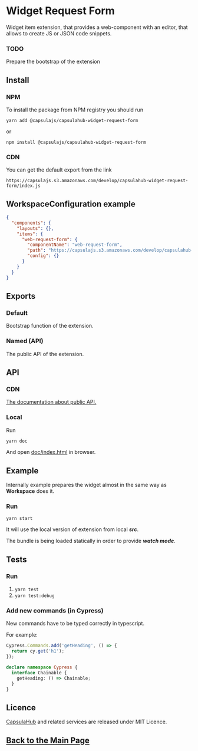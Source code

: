 # Widget Request Form

Widget item extension, that provides a web-component with an editor, that allows to create JS or JSON code snippets.

### TODO

Prepare the bootstrap of the extension 

## Install

### NPM

To install the package from NPM registry you should run

    yarn add @capsulajs/capsulahub-widget-request-form

or

    npm install @capsulajs/capsulahub-widget-request-form

### CDN

You can get the default export from the link

    https://capsulajs.s3.amazonaws.com/develop/capsulahub-widget-request-form/index.js

## WorkspaceConfiguration example
```json
{
  "components": {
    "layouts": {},
    "items": {
      "web-request-form": {
        "componentName": "web-request-form",
        "path": "https://capsulajs.s3.amazonaws.com/develop/capsulahub-widget-request-form/index.js",
        "config": {}
      }
    }
  }
}
```

## Exports

### Default

Bootstrap function of the extension.

### Named (API)

The public API of the extension.

## API

### CDN

[The documentation about public API.](https://capsulajs.s3.amazonaws.com/develop/capsulahub-widget-request-form/doc/index.html)

### Local

Run 

```bash
yarn doc
```

And open [doc/index.html](./doc/index.html) in browser.

## Example

Internally example prepares the widget almost in the same way as **Workspace** does it.

### Run

`yarn start`

It will use the local version of extension from local **_src_**.

The bundle is being loaded statically in order to provide **_watch mode_**.

## Tests

### Run

1) `yarn test`
2) `yarn test:debug`

### Add new commands (in Cypress)

New commands have to be typed correctly in typescript.

For example:

```typescript
Cypress.Commands.add('getHeading', () => {
  return cy.get('h1');
});

declare namespace Cypress {
  interface Chainable {
    getHeading: () => Chainable;
  }
}
```

## Licence

[CapsulaHub](https://github.com/capsulajs/capsulahub) and related services are released under MIT Licence.

## [Back to the Main Page](../../README.md)
